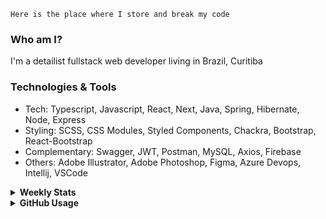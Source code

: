 ```
Here is the place where I store and break my code
```
### Who am I?
I'm a detailist fullstack web developer living in Brazil, Curitiba

### Technologies & Tools
- Tech: Typescript, Javascript, React, Next, Java, Spring, Hibernate, Node, Express
- Styling: SCSS, CSS Modules, Styled Components, Chackra, Bootstrap, React-Bootstrap
- Complementary: Swagger, JWT, Postman, MySQL, Axios, Firebase
- Others: Adobe Illustrator, Adobe Photoshop, Figma, Azure Devops, Intellij, VSCode

<details>
  <summary><b> Weekly Stats</b></summary>
<!--START_SECTION:waka-->

```txt
TypeScript     26 hrs 43 mins  █████████████████████░░░░   83.92 %
JavaScript     1 hr 30 mins    █▒░░░░░░░░░░░░░░░░░░░░░░░   04.73 %
JSON           1 hr 4 mins     █░░░░░░░░░░░░░░░░░░░░░░░░   03.35 %
CSS            53 mins         ▓░░░░░░░░░░░░░░░░░░░░░░░░   02.82 %
Ezhil          25 mins         ▒░░░░░░░░░░░░░░░░░░░░░░░░   01.35 %
```

<!--END_SECTION:waka-->
</details>

<details>
  <summary><b> GitHub Usage</b></summary>
  
[![Top Langs](https://github-readme-stats.vercel.app/api/top-langs/?username=gxlpes&&langs_count=9&layout=compact)](https://github.com/anuraghazra/github-readme-stats)

</details>
